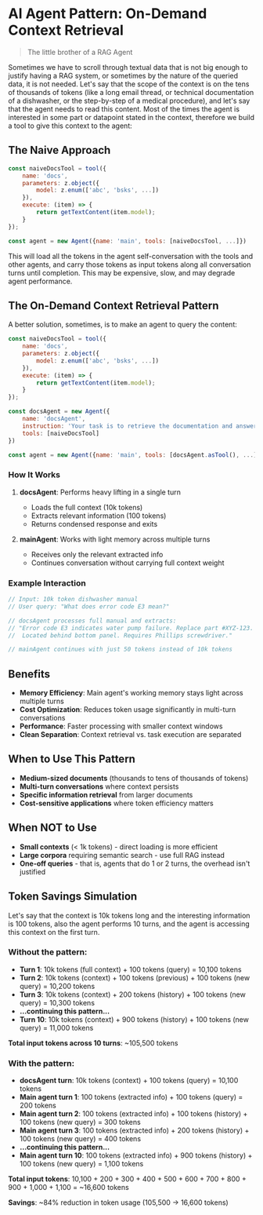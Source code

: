 # AI Agent Pattern: On-Demand Context Retrieval

> The little brother of a RAG Agent

Sometimes we have to scroll through textual data that is not big enough to justify having a RAG system, or sometimes by the nature of the queried data, it is not needed. Let's say that the scope of the context is on the tens of thousands of tokens (like a long email thread, or technical documentation of a dishwasher, or the step-by-step of a medical procedure), and let's say that the agent needs to read this content. Most of the times the agent is interested in some part or datapoint stated in the context, therefore we build a tool to give this context to the agent:

## The Naive Approach

```js
const naiveDocsTool = tool({
    name: 'docs',
    parameters: z.object({
        model: z.enum(['abc', 'bsks', ...])
    }),
    execute: (item) => {
        return getTextContent(item.model);
    }
});

const agent = new Agent({name: 'main', tools: [naiveDocsTool, ...]})
```

This will load all the tokens in the agent self-conversation with the tools and other agents, and carry those tokens as input tokens along all conversation turns until completion. This may be expensive, slow, and may degrade agent performance.

## The On-Demand Context Retrieval Pattern

A better solution, sometimes, is to make an agent to query the content:

```js
const naiveDocsTool = tool({
    name: 'docs',
    parameters: z.object({
        model: z.enum(['abc', 'bsks', ...])
    }),
    execute: (item) => {
        return getTextContent(item.model);
    }
});

const docsAgent = new Agent({
    name: 'docsAgent',
    instruction: 'Your task is to retrieve the documentation and answer the question. Extract only the relevant information needed to answer the query.',
    tools: [naiveDocsTool]
})

const agent = new Agent({name: 'main', tools: [docsAgent.asTool(), ...]})
```

### How It Works

1. **docsAgent**: Performs heavy lifting in a single turn
   - Loads the full context (10k tokens)
   - Extracts relevant information (100 tokens)
   - Returns condensed response and exits
   
2. **mainAgent**: Works with light memory across multiple turns
   - Receives only the relevant extracted info
   - Continues conversation without carrying full context weight

### Example Interaction

```js
// Input: 10k token dishwasher manual
// User query: "What does error code E3 mean?"

// docsAgent processes full manual and extracts:
// "Error code E3 indicates water pump failure. Replace part #XYZ-123. 
//  Located behind bottom panel. Requires Phillips screwdriver."

// mainAgent continues with just 50 tokens instead of 10k tokens
```

## Benefits

- **Memory Efficiency**: Main agent's working memory stays light across multiple turns
- **Cost Optimization**: Reduces token usage significantly in multi-turn conversations
- **Performance**: Faster processing with smaller context windows
- **Clean Separation**: Context retrieval vs. task execution are separated

## When to Use This Pattern

- **Medium-sized documents** (thousands to tens of thousands of tokens)
- **Multi-turn conversations** where context persists
- **Specific information retrieval** from larger documents
- **Cost-sensitive applications** where token efficiency matters

## When NOT to Use

- **Small contexts** (< 1k tokens) - direct loading is more efficient
- **Large corpora** requiring semantic search - use full RAG instead
- **One-off queries** - that is, agents that do 1 or 2 turns, the overhead isn't justified

## Token Savings Simulation

Let's say that the context is 10k tokens long and the interesting information is 100 tokens, also the agent performs 10 turns, and the agent is accessing this context on the first turn.

### Without the pattern:

- **Turn 1**: 10k tokens (full context) + 100 tokens (query) = 10,100 tokens
- **Turn 2**: 10k tokens (context) + 100 tokens (previous) + 100 tokens (new query) = 10,200 tokens
- **Turn 3**: 10k tokens (context) + 200 tokens (history) + 100 tokens (new query) = 10,300 tokens
- **...continuing this pattern...**
- **Turn 10**: 10k tokens (context) + 900 tokens (history) + 100 tokens (new query) = 11,000 tokens

**Total input tokens across 10 turns**: ~105,500 tokens

### With the pattern:

- **docsAgent turn**: 10k tokens (context) + 100 tokens (query) = 10,100 tokens
- **Main agent turn 1**: 100 tokens (extracted info) + 100 tokens (query) = 200 tokens
- **Main agent turn 2**: 100 tokens (extracted info) + 100 tokens (history) + 100 tokens (new query) = 300 tokens
- **Main agent turn 3**: 100 tokens (extracted info) + 200 tokens (history) + 100 tokens (new query) = 400 tokens
- **...continuing this pattern...**
- **Main agent turn 10**: 100 tokens (extracted info) + 900 tokens (history) + 100 tokens (new query) = 1,100 tokens

**Total input tokens**: 10,100 + 200 + 300 + 400 + 500 + 600 + 700 + 800 + 900 + 1,000 + 1,100 = ~16,600 tokens

**Savings**: ~84% reduction in token usage (105,500 → 16,600 tokens)
